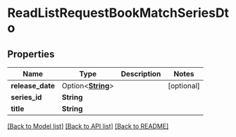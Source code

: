 # ReadListRequestBookMatchSeriesDto

## Properties

Name | Type | Description | Notes
------------ | ------------- | ------------- | -------------
**release_date** | Option<[**String**](string.md)> |  | [optional]
**series_id** | **String** |  | 
**title** | **String** |  | 

[[Back to Model list]](../README.md#documentation-for-models) [[Back to API list]](../README.md#documentation-for-api-endpoints) [[Back to README]](../README.md)


